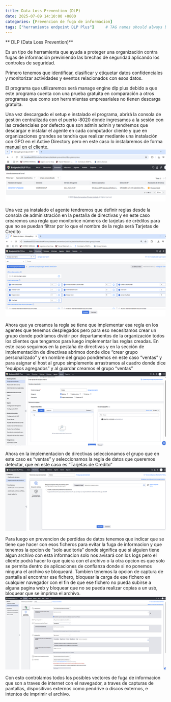 ```yaml
---
title: Data Loss Prevention (DLP)
date: 2025-07-09 14:10:00 +0800
categories: [Prevencion de fuga de informacion]
tags: ["herramienta endpoint DLP Plus"]     # TAG names should always be lowercase
---
```


** DLP (Data Loss Prevention)**

 

Es un tipo de herramienta que ayuda a proteger una organización contra fugas de información previniendo las brechas de seguridad aplicando los controles de seguridad.

Primero tenemos que identificar, clasificar y etiquetar datos confidenciales y monitorizar actividades y eventos relacionados con esos datos.

El programa que utilizaremos será manage engine dlp plus debido a que este programa cuenta con una prueba gratuita en comparación a otros programas que como son herramientas empresariales no tienen descarga gratuita.

Una vez descargado el setup e instalado el programa, abrirá la consola de gestión centralizada con el puerto :8020 donde ingresamos a la sesión con las credenciales por defecto que son admin admin y tendremos que descargar e instalar el agente en cada computador cliente y que en organizaciones grandes se tendría que realizar mediante una instalación con GPO en el Active Directory pero en este caso lo instalaremos de forma manual en el cliente.
![untitled](/assets/img/DLP/DLP01.png)

Una vez ya instalado el agente tendremos que definir reglas desde la consola de administración en la pestaña de directivas y en este caso crearemos una regla que monitorice números de tarjetas de créditos para que no se puedan filtrar por lo que el nombre de la regla será Tarjetas de Credito
![untitled](/assets/img/DLP/DLP02.png)

Ahora que ya creamos la regla se tiene que implementar esa regla en los agentes que tenemos desplegados pero para eso necesitamos crear un grupo donde podríamos dividir por departamentos de la organización todos los clientes que tengamos para luego implementar las reglas creadas. En este caso seguimos en la pestaña de directivas y en la sección de implementación de directivas abrimos donde dice “crear grupo personalizado” y en nombre del grupo pondremos en este caso “ventas” y para asignar el host al grupo simplemente arrastramos al cuadro donde dice “equipos agregados” y al guardar creamos el grupo “ventas”
![untitled](/assets/img/DLP/DLP03.png)

Ahora en la implementacion de directivas seleccionamos el grupo que en este caso es “ventas” y seleccionamos la regla de datos que queremos detectar, que en este caso es “Tarjetas de Credito”
![untitled](/assets/img/DLP/DLP04.png)

Para luego en prevencion de perdidas de datos tenemos que indicar que se tiene que hacer con esos ficheros para evitar la fuga de informacion y que tenemos la opcion de “solo auditoria” donde significa que si alguien tiene algun archivo con esta informacion solo nos avisará con los logs pero el cliente podrá hacer lo que quiera con el archivo o la otra opcion es que solo se permita dentro de aplicaciones de confianza donde si no ponemos ninguna el archivo se bloqueará. Tambien tenemos la opcion de captura de pantalla al encontrar ese fichero, bloquear la carga de ese fichero en cualquier navegador con el fin de que ese fichero no pueda subirse a alguna pagina web y bloquear que no se pueda realizar copias a un usb, bloquear que se imprima el archivo.
![untitled](/assets/img/DLP/DLP05.png)

Con esto controlamos todos los posibles vectores de fuga de informacion que son a traves de internet con el navegador, a traves de capturas de pantallas, dispositivos externos como pendrive o discos externos, e intentos de imprimir el archivo.
